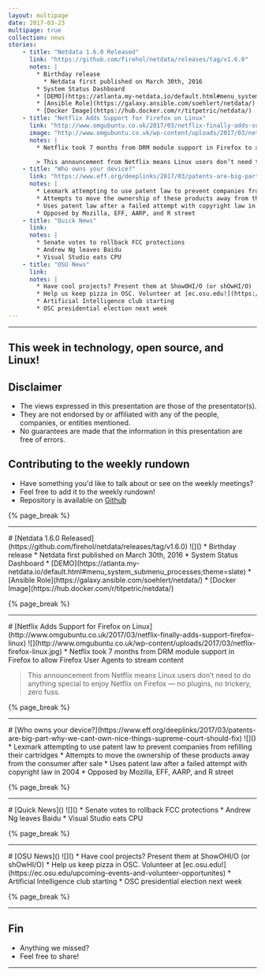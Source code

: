 ```yaml
---
layout: multipage
date: 2017-03-23
multipage: true
collection: news
stories:
    - title: "Netdata 1.6.0 Released"
      link: "https://github.com/firehol/netdata/releases/tag/v1.6.0"
      notes: |
        * Birthday release
          * Netdata first published on March 30th, 2016
        * System Status Dashboard
        * [DEMO](https://atlanta.my-netdata.io/default.html#menu_system_submenu_processes;theme=slate)
        * [Ansible Role](https://galaxy.ansible.com/soehlert/netdata/)
        * [Docker Image](https://hub.docker.com/r/titpetric/netdata/)
    - title: "Netflix Adds Support for Firefox on Linux"
      link: "http://www.omgubuntu.co.uk/2017/03/netflix-finally-adds-support-firefox-linux"
      image: "http://www.omgubuntu.co.uk/wp-content/uploads/2017/03/netflix-firefox-linux.jpg"
      notes: |
        * Netflix took 7 months from DRM module support in Firefox to allow Firefox User Agents to stream content

        > This announcement from Netflix means Linux users don’t need to do anything special to enjoy Netflix on Firefox — no plugins, no trickery, zero fuss.
    - title: "Who owns your device?"
      link: "https://www.eff.org/deeplinks/2017/03/patents-are-big-part-why-we-cant-own-nice-things-supreme-court-should-fix"
      notes: |
        * Lexmark attempting to use patent law to prevent companies from refilling their cartridges
        * Attempts to move the ownership of these products away from the consumer after sale
        * Uses patent law after a failed attempt with copyright law in 2004
        * Opposed by Mozilla, EFF, AARP, and R street
    - title: "Quick News"
      link:
      notes: |
        * Senate votes to rollback FCC protections
        * Andrew Ng leaves Baidu
        * Visual Studio eats CPU
    - title: "OSU News"
      link:
      notes: |
        * Have cool projects? Present them at ShowOHI/O (or shOwHI/O)
        * Help us keep pizza in OSC. Volunteer at [ec.osu.edu!](https://ec.osu.edu/upcoming-events-and-volunteer-opportunites)
        * Artificial Intelligence club starting
        * OSC presidential election next week
---
```

<section class="page__content" itemprop="text">
<hr />
<h2>This week in technology, open source, and Linux!</h2>

<h2>Disclaimer</h2>
<ul>
 <li> The views expressed in this presentation are those of the presentator(s).
 <li> They are not endorsed by or affiliated with any of the people, companies, or entities mentioned.
 <li> No guarantees are made that the information in this presentation are free of errors.
</ul>

<h2>Contributing to the weekly rundown</h2>
<ul>
   <li>Have something you'd like to talk about or see on the weekly meetings?</li>
   <li>Feel free to add it to the weekly rundown!</li>
   <li>Repository is available on <a href="https://github.com/OSUOSC/osc-weekly-rundown">Github</a></li>
</ul>
{% page_break %}
<hr />
# [Netdata 1.6.0 Released](https://github.com/firehol/netdata/releases/tag/v1.6.0)
![]()
* Birthday release
  * Netdata first published on March 30th, 2016
* System Status Dashboard
* [DEMO](https://atlanta.my-netdata.io/default.html#menu_system_submenu_processes;theme=slate)
* [Ansible Role](https://galaxy.ansible.com/soehlert/netdata/)
* [Docker Image](https://hub.docker.com/r/titpetric/netdata/)

{% page_break %}
<hr />
# [Netflix Adds Support for Firefox on Linux](http://www.omgubuntu.co.uk/2017/03/netflix-finally-adds-support-firefox-linux)
![](http://www.omgubuntu.co.uk/wp-content/uploads/2017/03/netflix-firefox-linux.jpg)
* Netflix took 7 months from DRM module support in Firefox to allow Firefox User Agents to stream content

> This announcement from Netflix means Linux users don’t need to do anything special to enjoy Netflix on Firefox — no plugins, no trickery, zero fuss.

{% page_break %}
<hr />
# [Who owns your device?](https://www.eff.org/deeplinks/2017/03/patents-are-big-part-why-we-cant-own-nice-things-supreme-court-should-fix)
![]()
* Lexmark attempting to use patent law to prevent companies from refilling their cartridges
* Attempts to move the ownership of these products away from the consumer after sale
* Uses patent law after a failed attempt with copyright law in 2004
* Opposed by Mozilla, EFF, AARP, and R street

{% page_break %}
<hr />
# [Quick News]()
![]()
* Senate votes to rollback FCC protections
* Andrew Ng leaves Baidu
* Visual Studio eats CPU

{% page_break %}
<hr />
# [OSU News]()
![]()
* Have cool projects? Present them at ShowOHI/O (or shOwHI/O)
* Help us keep pizza in OSC. Volunteer at [ec.osu.edu!](https://ec.osu.edu/upcoming-events-and-volunteer-opportunites)
* Artificial Intelligence club starting
* OSC presidential election next week

{% page_break %}
<hr />
<h1>Fin</h1>
<ul>
  <li>Anything we missed?</li>
  <li>Feel free to share!</li>
</ul>
<hr />
